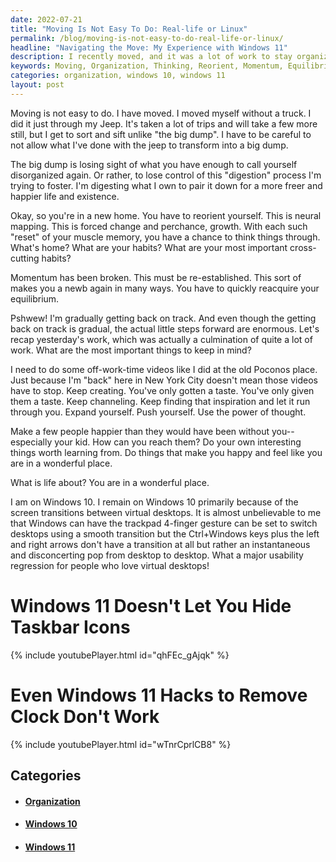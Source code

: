 ```yaml
---
date: 2022-07-21
title: "Moving Is Not Easy To Do: Real-life or Linux"
permalink: /blog/moving-is-not-easy-to-do-real-life-or-linux/
headline: "Navigating the Move: My Experience with Windows 11"
description: I recently moved, and it was a lot of work to stay organized. Moving to a new place has allowed me to think things through and reorient myself, and I'm looking to establish momentum, reacquire my equilibrium, and keep creating. Unfortunately, I've found that Windows 11 doesn't let you hide taskbar icons, and even hacks to remove the clock don't work. Read my blog post to find out how I'm dealing with the transition.
keywords: Moving, Organization, Thinking, Reorient, Momentum, Equilibrium, Creating, Windows 10, Windows 11, Taskbar, Icons, Clock, Hacks, Transition, Virtual Desktops
categories: organization, windows 10, windows 11
layout: post
---
```


Moving is not easy to do. I have moved. I moved myself without a truck. I did
it just through my Jeep. It's taken a lot of trips and will take a few more
still, but I get to sort and sift unlike "the big dump". I have to be careful
to not allow what I've done with the jeep to transform into a big dump.

The big dump is losing sight of what you have enough to call yourself
disorganized again. Or rather, to lose control of this "digestion" process I'm
trying to foster. I'm digesting what I own to pair it down for a more freer and
happier life and existence.

Okay, so you're in a new home. You have to reorient yourself. This is neural
mapping. This is forced change and perchance, growth. With each such "reset" of
your muscle memory, you have a chance to think things through. What's home?
What are your habits? What are your most important cross-cutting habits?

Momentum has been broken. This must be re-established. This sort of makes you a
newb again in many ways. You have to quickly reacquire your equilibrium.

Pshwew! I'm gradually getting back on track. And even though the getting back
on track is gradual, the actual little steps forward are enormous. Let's recap
yesterday's work, which was actually a culmination of quite a lot of work. What
are the most important things to keep in mind?

I need to do some off-work-time videos like I did at the old Poconos place.
Just because I'm "back" here in New York City doesn't mean those videos have to
stop. Keep creating. You've only gotten a taste. You've only given them a
taste. Keep channeling. Keep finding that inspiration and let it run through
you. Expand yourself. Push yourself. Use the power of thought.

Make a few people happier than they would have been without you--especially
your kid. How can you reach them? Do your own interesting things worth learning
from. Do things that make you happy and feel like you are in a wonderful place.

What is life about? You are in a wonderful place.

I am on Windows 10. I remain on Windows 10 primarily because of the screen
transitions between virtual desktops. It is almost unbelievable to me that
Windows can have the trackpad 4-finger gesture can be set to switch desktops
using a smooth transition but the Ctrl+Windows keys plus the left and right
arrows don't have a transition at all but rather an instantaneous and
disconcerting pop from desktop to desktop. What a major usability regression
for people who love virtual desktops!

# Windows 11 Doesn't Let You Hide Taskbar Icons

{% include youtubePlayer.html id="qhFEc_gAjqk" %}

# Even Windows 11 Hacks to Remove Clock Don't Work

{% include youtubePlayer.html id="wTnrCprlCB8" %}


## Categories

<ul>
<li><h4><a href='/organization/'>Organization</a></h4></li>
<li><h4><a href='/windows-10/'>Windows 10</a></h4></li>
<li><h4><a href='/windows-11/'>Windows 11</a></h4></li></ul>